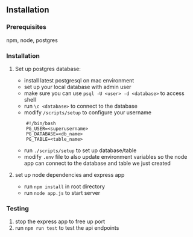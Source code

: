## Installation

### Prerequisites

npm, node, postgres

### Installation

1. Set up postgres database: 
    - install latest postgresql on mac environment
    - set up your local database with admin user
    - make sure you can use `psql -U <user> -d <database>` to access shell
    - run `\c <database>` to connect to the database
    - modify `/scripts/setup` to configure your username
    ```
        #!/bin/bash
        PG_USER=<superusername>
        PG_DATABASE=<db_name>
        PG_TABLE=<table_name>
    ```
    - run `./scripts/setup` to set up database/table
    - modify `.env` file to also update environment variables so the node app can connect to the database and table we just created

2. set up node dependencies and express app
    - run `npm install` in root directory
    - run `node app.js` to start server


### Testing

1. stop the express app to free up port
2. run `npm run test` to test the api endpoints
